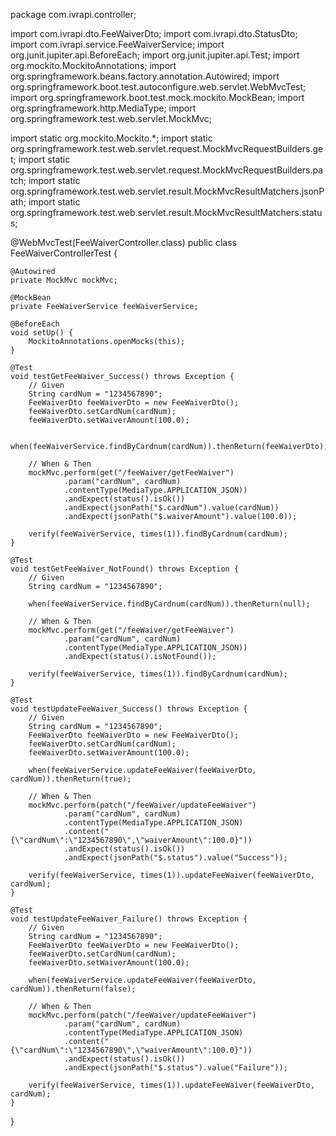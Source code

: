 package com.ivrapi.controller;

import com.ivrapi.dto.FeeWaiverDto;
import com.ivrapi.dto.StatusDto;
import com.ivrapi.service.FeeWaiverService;
import org.junit.jupiter.api.BeforeEach;
import org.junit.jupiter.api.Test;
import org.mockito.MockitoAnnotations;
import org.springframework.beans.factory.annotation.Autowired;
import org.springframework.boot.test.autoconfigure.web.servlet.WebMvcTest;
import org.springframework.boot.test.mock.mockito.MockBean;
import org.springframework.http.MediaType;
import org.springframework.test.web.servlet.MockMvc;

import static org.mockito.Mockito.*;
import static org.springframework.test.web.servlet.request.MockMvcRequestBuilders.get;
import static org.springframework.test.web.servlet.request.MockMvcRequestBuilders.patch;
import static org.springframework.test.web.servlet.result.MockMvcResultMatchers.jsonPath;
import static org.springframework.test.web.servlet.result.MockMvcResultMatchers.status;

@WebMvcTest(FeeWaiverController.class)
public class FeeWaiverControllerTest {

    @Autowired
    private MockMvc mockMvc;

    @MockBean
    private FeeWaiverService feeWaiverService;

    @BeforeEach
    void setUp() {
        MockitoAnnotations.openMocks(this);
    }

    @Test
    void testGetFeeWaiver_Success() throws Exception {
        // Given
        String cardNum = "1234567890";
        FeeWaiverDto feeWaiverDto = new FeeWaiverDto();
        feeWaiverDto.setCardNum(cardNum);
        feeWaiverDto.setWaiverAmount(100.0);

        when(feeWaiverService.findByCardnum(cardNum)).thenReturn(feeWaiverDto);

        // When & Then
        mockMvc.perform(get("/feeWaiver/getFeeWaiver")
                .param("cardNum", cardNum)
                .contentType(MediaType.APPLICATION_JSON))
                .andExpect(status().isOk())
                .andExpect(jsonPath("$.cardNum").value(cardNum))
                .andExpect(jsonPath("$.waiverAmount").value(100.0));

        verify(feeWaiverService, times(1)).findByCardnum(cardNum);
    }

    @Test
    void testGetFeeWaiver_NotFound() throws Exception {
        // Given
        String cardNum = "1234567890";

        when(feeWaiverService.findByCardnum(cardNum)).thenReturn(null);

        // When & Then
        mockMvc.perform(get("/feeWaiver/getFeeWaiver")
                .param("cardNum", cardNum)
                .contentType(MediaType.APPLICATION_JSON))
                .andExpect(status().isNotFound());

        verify(feeWaiverService, times(1)).findByCardnum(cardNum);
    }

    @Test
    void testUpdateFeeWaiver_Success() throws Exception {
        // Given
        String cardNum = "1234567890";
        FeeWaiverDto feeWaiverDto = new FeeWaiverDto();
        feeWaiverDto.setCardNum(cardNum);
        feeWaiverDto.setWaiverAmount(100.0);

        when(feeWaiverService.updateFeeWaiver(feeWaiverDto, cardNum)).thenReturn(true);

        // When & Then
        mockMvc.perform(patch("/feeWaiver/updateFeeWaiver")
                .param("cardNum", cardNum)
                .contentType(MediaType.APPLICATION_JSON)
                .content("{\"cardNum\":\"1234567890\",\"waiverAmount\":100.0}"))
                .andExpect(status().isOk())
                .andExpect(jsonPath("$.status").value("Success"));

        verify(feeWaiverService, times(1)).updateFeeWaiver(feeWaiverDto, cardNum);
    }

    @Test
    void testUpdateFeeWaiver_Failure() throws Exception {
        // Given
        String cardNum = "1234567890";
        FeeWaiverDto feeWaiverDto = new FeeWaiverDto();
        feeWaiverDto.setCardNum(cardNum);
        feeWaiverDto.setWaiverAmount(100.0);

        when(feeWaiverService.updateFeeWaiver(feeWaiverDto, cardNum)).thenReturn(false);

        // When & Then
        mockMvc.perform(patch("/feeWaiver/updateFeeWaiver")
                .param("cardNum", cardNum)
                .contentType(MediaType.APPLICATION_JSON)
                .content("{\"cardNum\":\"1234567890\",\"waiverAmount\":100.0}"))
                .andExpect(status().isOk())
                .andExpect(jsonPath("$.status").value("Failure"));

        verify(feeWaiverService, times(1)).updateFeeWaiver(feeWaiverDto, cardNum);
    }
}
